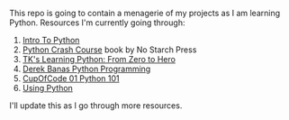 This repo is going to contain a menagerie of my projects as I am learning Python.
Resources I'm currently going through:
1. [Intro To Python](http://www.introtopython.org)
2. [Python Crash Course](https://www.nostarch.com/pythoncrashcourse) book by No Starch Press 
3. [TK's Learning Python: From Zero to Hero](https://medium.freecodecamp.org/learning-python-from-zero-to-hero-120ea540b567)
4. [Derek Banas Python Programming](https://www.youtube.com/watch?v=N4mEzFDjqtA)
5. [CupOfCode 01 Python 101](https://www.youtube.com/playlist?list=PLQh6rb1mrE_Zhh0xv3z-u_lLbZDVwc3uT)
6. [Using Python](http://usingpython.com)

I'll update this as I go through more resources.
